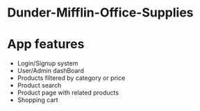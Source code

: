 # Dunder-Mifflin-Office-Supplies

# App features
<ul>
<li>Login/Signup system</li>
<li>User/Admin dashBoard</li>
<li>Products filtered by category or price</li>
<li>Product search</li>
<li>Product page with related products</li>
<li>Shopping cart</li>
</ul>
